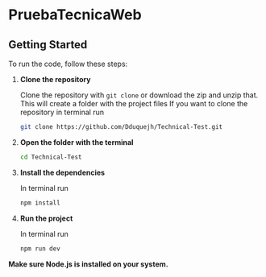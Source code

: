 # PruebaTecnicaWeb

## Getting Started

To run the code, follow these steps:

  1.  **Clone the repository**

       Clone the repository with `git clone` or download the zip and unzip that. This will create a folder with the project files
      If you want to clone the repository in terminal run
      ```sh
      git clone https://github.com/Dduquejh/Technical-Test.git
      ```
      
  3.  **Open the folder with the terminal**
      ```sh
      cd Technical-Test
      ```
     
  4.  **Install the dependencies**

      In terminal run
      ```sh
      npm install
      ```
     
  6.  **Run the project**

      In terminal run
      ```sh
      npm run dev
      ```
      
      

**Make sure Node.js is installed on your system.**
